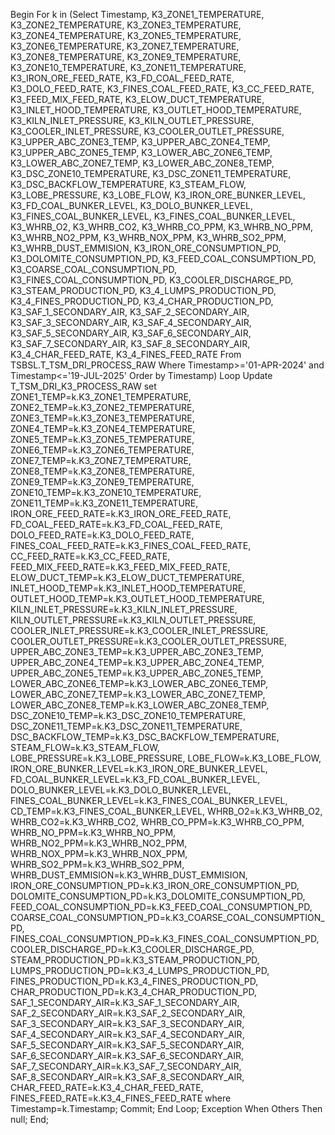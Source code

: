 Begin
For k in (Select Timestamp,
K3_ZONE1_TEMPERATURE,
K3_ZONE2_TEMPERATURE,
K3_ZONE3_TEMPERATURE,
K3_ZONE4_TEMPERATURE,
K3_ZONE5_TEMPERATURE,
K3_ZONE6_TEMPERATURE,
K3_ZONE7_TEMPERATURE,
K3_ZONE8_TEMPERATURE,
K3_ZONE9_TEMPERATURE,
K3_ZONE10_TEMPERATURE,
K3_ZONE11_TEMPERATURE,
K3_IRON_ORE_FEED_RATE,
K3_FD_COAL_FEED_RATE,
K3_DOLO_FEED_RATE,
K3_FINES_COAL_FEED_RATE,
K3_CC_FEED_RATE,
K3_FEED_MIX_FEED_RATE,
K3_ELOW_DUCT_TEMPERATURE,
K3_INLET_HOOD_TEMPERATURE,
K3_OUTLET_HOOD_TEMPERATURE,
K3_KILN_INLET_PRESSURE,
K3_KILN_OUTLET_PRESSURE,
K3_COOLER_INLET_PRESSURE,
K3_COOLER_OUTLET_PRESSURE,
K3_UPPER_ABC_ZONE3_TEMP,
K3_UPPER_ABC_ZONE4_TEMP,
K3_UPPER_ABC_ZONE5_TEMP,
K3_LOWER_ABC_ZONE6_TEMP,
K3_LOWER_ABC_ZONE7_TEMP,
K3_LOWER_ABC_ZONE8_TEMP,
K3_DSC_ZONE10_TEMPERATURE,
K3_DSC_ZONE11_TEMPERATURE,
K3_DSC_BACKFLOW_TEMPERATURE,
K3_STEAM_FLOW,
K3_LOBE_PRESSURE,
K3_LOBE_FLOW,
K3_IRON_ORE_BUNKER_LEVEL,
K3_FD_COAL_BUNKER_LEVEL,
K3_DOLO_BUNKER_LEVEL,
K3_FINES_COAL_BUNKER_LEVEL,
K3_FINES_COAL_BUNKER_LEVEL,
K3_WHRB_O2,
K3_WHRB_CO2,
K3_WHRB_CO_PPM,
K3_WHRB_NO_PPM,
K3_WHRB_NO2_PPM,
K3_WHRB_NOX_PPM,
K3_WHRB_SO2_PPM,
K3_WHRB_DUST_EMMISION,
K3_IRON_ORE_CONSUMPTION_PD,
K3_DOLOMITE_CONSUMPTION_PD,
K3_FEED_COAL_CONSUMPTION_PD,
K3_COARSE_COAL_CONSUMPTION_PD,
K3_FINES_COAL_CONSUMPTION_PD,
K3_COOLER_DISCHARGE_PD,
K3_STEAM_PRODUCTION_PD,
K3_4_LUMPS_PRODUCTION_PD,
K3_4_FINES_PRODUCTION_PD,
K3_4_CHAR_PRODUCTION_PD,
K3_SAF_1_SECONDARY_AIR,
K3_SAF_2_SECONDARY_AIR,
K3_SAF_3_SECONDARY_AIR,
K3_SAF_4_SECONDARY_AIR,
K3_SAF_5_SECONDARY_AIR,
K3_SAF_6_SECONDARY_AIR,
K3_SAF_7_SECONDARY_AIR,
K3_SAF_8_SECONDARY_AIR,
K3_4_CHAR_FEED_RATE,
K3_4_FINES_FEED_RATE
From TSBSL.T_TSM_DRI_PROCESS_RAW Where Timestamp>='01-APR-2024' and Timestamp<='19-JUL-2025' Order by Timestamp)
Loop
Update T_TSM_DRI_K3_PROCESS_RAW set
ZONE1_TEMP=k.K3_ZONE1_TEMPERATURE,
ZONE2_TEMP=k.K3_ZONE2_TEMPERATURE,
ZONE3_TEMP=k.K3_ZONE3_TEMPERATURE,
ZONE4_TEMP=k.K3_ZONE4_TEMPERATURE,
ZONE5_TEMP=k.K3_ZONE5_TEMPERATURE,
ZONE6_TEMP=k.K3_ZONE6_TEMPERATURE,
ZONE7_TEMP=k.K3_ZONE7_TEMPERATURE,
ZONE8_TEMP=k.K3_ZONE8_TEMPERATURE,
ZONE9_TEMP=k.K3_ZONE9_TEMPERATURE,
ZONE10_TEMP=k.K3_ZONE10_TEMPERATURE,
ZONE11_TEMP=k.K3_ZONE11_TEMPERATURE,
IRON_ORE_FEED_RATE=k.K3_IRON_ORE_FEED_RATE,
FD_COAL_FEED_RATE=k.K3_FD_COAL_FEED_RATE,
DOLO_FEED_RATE=k.K3_DOLO_FEED_RATE,
FINES_COAL_FEED_RATE=k.K3_FINES_COAL_FEED_RATE,
CC_FEED_RATE=k.K3_CC_FEED_RATE,
FEED_MIX_FEED_RATE=k.K3_FEED_MIX_FEED_RATE,
ELOW_DUCT_TEMP=k.K3_ELOW_DUCT_TEMPERATURE,
INLET_HOOD_TEMP=k.K3_INLET_HOOD_TEMPERATURE,
OUTLET_HOOD_TEMP=k.K3_OUTLET_HOOD_TEMPERATURE,
KILN_INLET_PRESSURE=k.K3_KILN_INLET_PRESSURE,
KILN_OUTLET_PRESSURE=k.K3_KILN_OUTLET_PRESSURE,
COOLER_INLET_PRESSURE=k.K3_COOLER_INLET_PRESSURE,
COOLER_OUTLET_PRESSURE=k.K3_COOLER_OUTLET_PRESSURE,
UPPER_ABC_ZONE3_TEMP=k.K3_UPPER_ABC_ZONE3_TEMP,
UPPER_ABC_ZONE4_TEMP=k.K3_UPPER_ABC_ZONE4_TEMP,
UPPER_ABC_ZONE5_TEMP=k.K3_UPPER_ABC_ZONE5_TEMP,
LOWER_ABC_ZONE6_TEMP=k.K3_LOWER_ABC_ZONE6_TEMP,
LOWER_ABC_ZONE7_TEMP=k.K3_LOWER_ABC_ZONE7_TEMP,
LOWER_ABC_ZONE8_TEMP=k.K3_LOWER_ABC_ZONE8_TEMP,
DSC_ZONE10_TEMP=k.K3_DSC_ZONE10_TEMPERATURE,
DSC_ZONE11_TEMP=k.K3_DSC_ZONE11_TEMPERATURE,
DSC_BACKFLOW_TEMP=k.K3_DSC_BACKFLOW_TEMPERATURE,
STEAM_FLOW=k.K3_STEAM_FLOW,
LOBE_PRESSURE=k.K3_LOBE_PRESSURE,
LOBE_FLOW=k.K3_LOBE_FLOW,
IRON_ORE_BUNKER_LEVEL=k.K3_IRON_ORE_BUNKER_LEVEL,
FD_COAL_BUNKER_LEVEL=k.K3_FD_COAL_BUNKER_LEVEL,
DOLO_BUNKER_LEVEL=k.K3_DOLO_BUNKER_LEVEL,
FINES_COAL_BUNKER_LEVEL=k.K3_FINES_COAL_BUNKER_LEVEL,
CD_TEMP=k.K3_FINES_COAL_BUNKER_LEVEL,
WHRB_O2=k.K3_WHRB_O2,
WHRB_CO2=k.K3_WHRB_CO2,
WHRB_CO_PPM=k.K3_WHRB_CO_PPM,
WHRB_NO_PPM=k.K3_WHRB_NO_PPM,
WHRB_NO2_PPM=k.K3_WHRB_NO2_PPM,
WHRB_NOX_PPM=k.K3_WHRB_NOX_PPM,
WHRB_SO2_PPM=k.K3_WHRB_SO2_PPM,
WHRB_DUST_EMMISION=k.K3_WHRB_DUST_EMMISION,
IRON_ORE_CONSUMPTION_PD=k.K3_IRON_ORE_CONSUMPTION_PD,
DOLOMITE_CONSUMPTION_PD=k.K3_DOLOMITE_CONSUMPTION_PD,
FEED_COAL_CONSUMPTION_PD=k.K3_FEED_COAL_CONSUMPTION_PD,
COARSE_COAL_CONSUMPTION_PD=k.K3_COARSE_COAL_CONSUMPTION_PD,
FINES_COAL_CONSUMPTION_PD=k.K3_FINES_COAL_CONSUMPTION_PD,
COOLER_DISCHARGE_PD=k.K3_COOLER_DISCHARGE_PD,
STEAM_PRODUCTION_PD=k.K3_STEAM_PRODUCTION_PD,
LUMPS_PRODUCTION_PD=k.K3_4_LUMPS_PRODUCTION_PD,
FINES_PRODUCTION_PD=k.K3_4_FINES_PRODUCTION_PD,
CHAR_PRODUCTION_PD=k.K3_4_CHAR_PRODUCTION_PD,
SAF_1_SECONDARY_AIR=k.K3_SAF_1_SECONDARY_AIR,
SAF_2_SECONDARY_AIR=k.K3_SAF_2_SECONDARY_AIR,
SAF_3_SECONDARY_AIR=k.K3_SAF_3_SECONDARY_AIR,
SAF_4_SECONDARY_AIR=k.K3_SAF_4_SECONDARY_AIR,
SAF_5_SECONDARY_AIR=k.K3_SAF_5_SECONDARY_AIR,
SAF_6_SECONDARY_AIR=k.K3_SAF_6_SECONDARY_AIR,
SAF_7_SECONDARY_AIR=k.K3_SAF_7_SECONDARY_AIR,
SAF_8_SECONDARY_AIR=k.K3_SAF_8_SECONDARY_AIR,
CHAR_FEED_RATE=k.K3_4_CHAR_FEED_RATE,
FINES_FEED_RATE=k.K3_4_FINES_FEED_RATE
where Timestamp=k.Timestamp;
Commit;
End Loop;
Exception
When Others Then null;
End;

